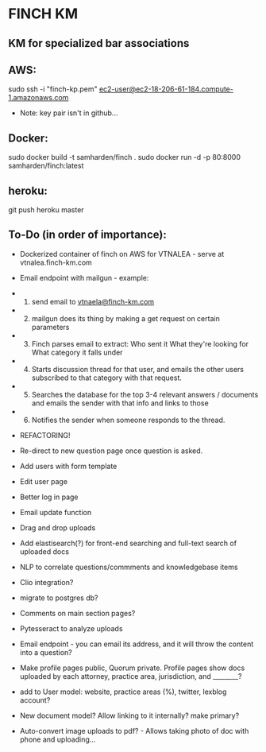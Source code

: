 # FINCH KM

## KM for specialized bar associations

## AWS:
sudo ssh -i "finch-kp.pem" ec2-user@ec2-18-206-61-184.compute-1.amazonaws.com
- Note: key pair isn't in github...

## Docker:
sudo docker build -t samharden/finch .
sudo docker run -d -p 80:8000 samharden/finch:latest

## heroku:
git push heroku master

## To-Do (in order of importance):
* Dockerized container of finch on AWS for VTNALEA - serve at vtnalea.finch-km.com  


* Email endpoint with mailgun - example:
* 1.  send email to vtnaela@finch-km.com
* 2.  mailgun does its thing by making a get request on certain parameters
* 3.  Finch parses email to extract:
      Who sent it
      What they're looking for
      What category it falls under
* 4.  Starts discussion thread for that user, and emails the other users
      subscribed to that category with that request.
* 5.  Searches the database for the top 3-4 relevant answers / documents
      and emails the sender with that info and links to those
* 6.  Notifies the sender when someone responds to the thread.

* REFACTORING!
* Re-direct to new question page once question is asked.
* Add users with form template
* Edit user page
* Better log in page
* Email update function
* Drag and drop uploads
* Add elastisearch(?) for front-end searching and full-text search of uploaded docs
* NLP to correlate questions/commments and knowledgebase items
* Clio integration?
* migrate to postgres db?
* Comments on main section pages?
* Pytesseract to analyze uploads
* Email endpoint - you can email its address, and it will throw the content into a question?

* Make profile pages public, Quorum private. Profile pages show docs uploaded by each attorney, practice area, jurisdiction, and ________?
* add to User model: website, practice areas (%), twitter, lexblog account?
* New document model? Allow linking to it internally? make primary?

* Auto-convert image uploads to pdf? - Allows taking photo of doc with phone and uploading...
